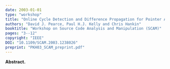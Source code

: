 ```yaml
---
date: 2003-01-01
type: "workshop"
title: "Online Cycle Detection and Difference Propagation for Pointer Analysis"
authors: "David J. Pearce, Paul H.J. Kelly and Chris Hankin"
booktitle: "Workshop on Source Code Analysis and Manipulation (SCAM)"
pages: "3--12"
copyright: "IEEE"
DOI: "10.1109/SCAM.2003.1238026"
preprint: "PKH03_SCAM_preprint.pdf"
---
```

**Abstract.**  
